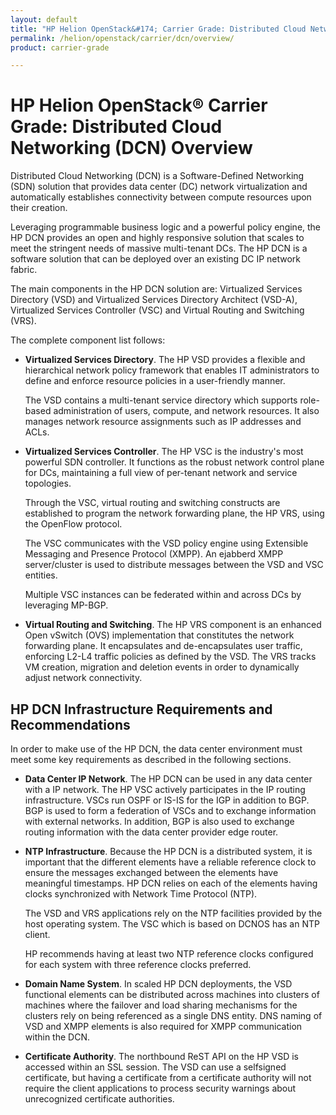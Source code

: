 ```yaml
---
layout: default
title: "HP Helion OpenStack&#174; Carrier Grade: Distributed Cloud Networking Overview"
permalink: /helion/openstack/carrier/dcn/overview/
product: carrier-grade

---
```

<!--UNDER REVISION-->


<script>

function PageRefresh {
onLoad="window.refresh"
}

PageRefresh();

</script>

# HP Helion OpenStack&#174; Carrier Grade: Distributed Cloud Networking (DCN) Overview

<!-- From http://h20628.www2.hp.com/km-ext/kmcsdirect/emr_na-c04518178-1.pdf HP DCN Overview -->

Distributed Cloud Networking (DCN) is a Software-Defined Networking (SDN) solution that provides data center (DC) network virtualization and automatically establishes connectivity between compute resources upon their creation.	

Leveraging programmable business logic and a powerful policy engine, the HP DCN provides an open and highly responsive solution that scales to meet the stringent needs of massive multi-tenant DCs. The HP DCN is a software solution that can be deployed over an existing DC IP network fabric.

The main components in the HP DCN solution are: Virtualized Services Directory (VSD) and Virtualized Services Directory Architect (VSD-A), Virtualized Services Controller (VSC) and Virtual Routing and Switching (VRS).

The complete component list follows:

* **Virtualized Services Directory**. The HP VSD provides a flexible and hierarchical network policy framework that enables IT administrators to define and enforce resource policies in a user-friendly manner.

	The VSD contains a multi-tenant service directory which supports role-based administration of users, compute, and network resources. It also manages network resource assignments such as IP addresses and ACLs.

* **Virtualized Services Controller**. The HP VSC is the industry's most powerful SDN controller. It functions as the robust network control plane for DCs, maintaining a full view of per-tenant network and service topologies.

	Through the VSC, virtual routing and switching constructs are established to program the network forwarding plane, the HP VRS, using the OpenFlow protocol.

	The VSC communicates with the VSD policy engine using Extensible Messaging and Presence Protocol (XMPP). An ejabberd XMPP server/cluster is used to distribute messages between the VSD and VSC entities.

	Multiple VSC instances can be federated within and across DCs by leveraging MP-BGP.

* **Virtual Routing and Switching**. The HP VRS component is an enhanced Open vSwitch (OVS) implementation that constitutes the network forwarding plane. It encapsulates and de-encapsulates user traffic, enforcing L2-L4 traffic policies as defined by the VSD. The VRS tracks VM creation, migration and deletion events in order to dynamically adjust network connectivity. 

## HP DCN Infrastructure Requirements and Recommendations

In order to make use of the HP DCN, the data center environment must meet some key requirements as described in the following sections. 

* **Data Center IP Network**. The HP DCN can be used in any data center with a IP network. The HP VSC actively participates in the IP routing infrastructure. VSCs run OSPF or IS-IS for the IGP in addition to BGP. BGP is used to form a federation of VSCs and to exchange information with external networks. In addition, BGP is also used to exchange routing information with the data center provider edge router.

* **NTP Infrastructure**. Because the HP DCN is a distributed system, it is important that the different elements have a reliable reference clock to ensure the messages exchanged between the elements have meaningful
timestamps. HP DCN relies on each of the elements having clocks synchronized with Network Time Protocol (NTP).

	The VSD and VRS applications rely on the NTP facilities provided by the host operating system. The VSC which is based on DCNOS has an NTP client.

	HP recommends having at least two NTP reference clocks configured for each system with three reference clocks preferred.

* **Domain Name System**. In scaled HP DCN deployments, the VSD functional elements can be distributed across machines into clusters of machines where the failover and load sharing mechanisms for the clusters rely on being referenced as a single DNS entity. DNS naming of VSD and XMPP elements is also required for XMPP communication within the DCN.

* **Certificate Authority**. The northbound ReST API on the HP VSD is accessed within an SSL session. The VSD can use a selfsigned certificate, but having a certificate from a certificate authority will not require the client applications to process security warnings about unrecognized certificate authorities.